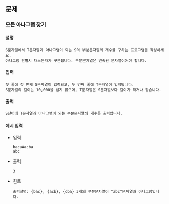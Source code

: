 ## 문제

### 모든 아나그램 찾기

#### 설명
```
S문자열에서 T문자열과 아나그램이 되는 S의 부분문자열의 개수를 구하는 프로그램을 작성하세요.
아나그램 판별시 대소문자가 구분됩니다. 부분문자열은 연속된 문자열이어야 합니다.
```

#### 입력
```
첫 줄에 첫 번째 S문자열이 입력되고, 두 번째 줄에 T문자열이 입력됩니다.
S문자열의 길이는 10,000을 넘지 않으며, T문자열은 S문자열보다 길이가 작거나 같습니다.
```

#### 출력
```
S단어에 T문자열과 아나그램이 되는 부분문자열의 개수를 출력합니다.
```

#### 예시 입력
- 입력
    ```
    bacaAacba
    abc
    ```
- 출력
    ```
    3
    ```
- 힌트
  ```
  출력설명: {bac}, {acb}, {cba} 3개의 부분문자열이 "abc"문자열과 아나그램입니다.
  ```